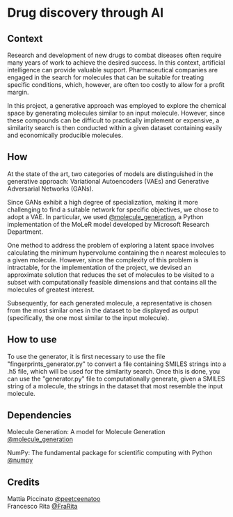# Drug discovery through AI

## Context

Research and development of new drugs to combat diseases often require many years of work to achieve the desired success. In this context, artificial intelligence can provide valuable support. Pharmaceutical companies are engaged in the search for molecules that can be suitable for treating specific conditions, which, however, are often too costly to allow for a profit margin.<br>

In this project, a generative approach was employed to explore the chemical space by generating molecules similar to an input molecule. However, since these compounds can be difficult to practically implement or expensive, a similarity search is then conducted within a given dataset containing easily and economically producible molecules.<br>

## How

At the state of the art, two categories of models are distinguished in the generative approach: Variational Autoencoders (VAEs) and Generative Adversarial Networks (GANs).<br>

Since GANs exhibit a high degree of specialization, making it more challenging to find a suitable network for specific objectives, we chose to adopt a VAE. In particular, we used [@molecule_generation](https://github.com/microsoft/molecule-generation), a Python implementation of the MoLeR model developed by Microsoft Research Department.<br>

One method to address the problem of exploring a latent space involves calculating the minimum hypervolume containing the n nearest molecules to a given molecule. However, since the complexity of this problem is intractable, for the implementation of the project, we devised an approximate solution that reduces the set of molecules to be visited to a subset with computationally feasible dimensions and that contains all the molecules of greatest interest.<br>

Subsequently, for each generated molecule, a representative is chosen from the most similar ones in the dataset to be displayed as output (specifically, the one most similar to the input molecule).<br>

## How to use

To use the generator, it is first necessary to use the file "fingerprints_generator.py" to convert a file containing SMILES strings into a .h5 file, which will be used for the similarity search.
Once this is done, you can use the "generator.py" file to computationally generate, given a SMILES string of a molecule, the strings in the dataset that most resemble the input molecule.

## Dependencies

Molecule Generation: A model for Molecule Generation<br>
[@molecule_generation](https://github.com/microsoft/molecule-generation)

NumPy: The fundamental package for scientific computing with Python<br>
[@numpy](https://github.com/numpy/numpy)<br>

## Credits

Mattia Piccinato [@peetceenatoo](https://github.com/peetceenatoo)<br>
Francesco Rita [@FraRita](https://github.com/FraRita)
